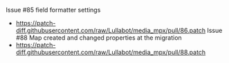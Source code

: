 Issue #85 field formatter settings
 * https://patch-diff.githubusercontent.com/raw/Lullabot/media_mpx/pull/86.patch
Issue #88 Map created and changed properties at the migration
 * https://patch-diff.githubusercontent.com/raw/Lullabot/media_mpx/pull/88.patch
